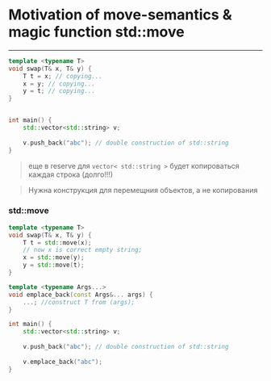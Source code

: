 # Motivation of move-semantics & magic function std::move
***
```c++
template <typename T>
void swap(T& x, T& y) {
    T t = x; // copying...
    x = y; // copying...
    y = t; // copying...
}


int main() {
    std::vector<std::string> v;
    
    v.push_back("abc"); // double construction of std::string
}
```
> еще в reserve для ``vector< std::string >`` будет копироваться каждая строка (долго!!!)


> Нужна конструкция для перемещния объектов, а не копирования
>

### std::move

```c++
template <typename T>
void swap(T& x, T& y) {
    T t = std::move(x);
    // now x is correct empty string;
    x = std::move(y);
    y = std::move(t);
}

template <typename Args...> 
void emplace_back(const Args&... args) {
    ...; //construct T from (args);
}

int main() {
    std::vector<std::string> v;
    
    v.push_back("abc"); // double construction of std::string
    
    v.emplace_back("abc");
}
```